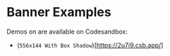 # Banner Examples

Demos on are available on Codesandbox:

- (`556x144 With Box Shadow`)[https://2u7i9.csb.app/]
